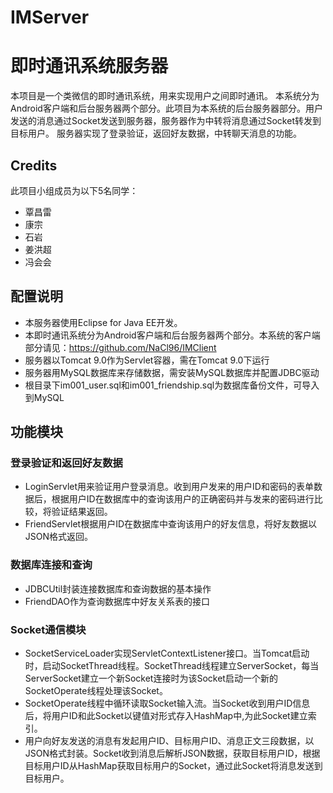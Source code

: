 # IMServer
# 即时通讯系统服务器


本项目是一个类微信的即时通讯系统，用来实现用户之间即时通讯。
本系统分为Android客户端和后台服务器两个部分。此项目为本系统的后台服务器部分。用户发送的消息通过Socket发送到服务器，服务器作为中转将消息通过Socket转发到目标用户。
服务器实现了登录验证，返回好友数据，中转聊天消息的功能。


## Credits
此项目小组成员为以下5名同学：

* 覃昌雷
* 康宗
* 石岩
* 姜洪超
* 冯会会


## 配置说明
* 本服务器使用Eclipse for Java EE开发。
* 本即时通讯系统分为Android客户端和后台服务器两个部分。本系统的客户端部分请见：https://github.com/NaCl96/IMClient
* 服务器以Tomcat 9.0作为Servlet容器，需在Tomcat 9.0下运行
* 服务器用MySQL数据库来存储数据，需安装MySQL数据库并配置JDBC驱动
* 根目录下im001_user.sql和im001_friendship.sql为数据库备份文件，可导入到MySQL


## 功能模块

### 登录验证和返回好友数据
* LoginServlet用来验证用户登录消息。收到用户发来的用户ID和密码的表单数据后，根据用户ID在数据库中的查询该用户的正确密码并与发来的密码进行比较，将验证结果返回。
* FriendServlet根据用户ID在数据库中查询该用户的好友信息，将好友数据以JSON格式返回。

### 数据库连接和查询
* JDBCUtil封装连接数据库和查询数据的基本操作
* FriendDAO作为查询数据库中好友关系表的接口

### Socket通信模块
* SocketServiceLoader实现ServletContextListener接口。当Tomcat启动时，启动SocketThread线程。SocketThread线程建立ServerSocket，每当ServerSocket建立一个新Socket连接时为该Socket启动一个新的SocketOperate线程处理该Socket。
* SocketOperate线程中循环读取Socket输入流。当Socket收到用户ID信息后，将用户ID和此Socket以键值对形式存入HashMap中,为此Socket建立索引。
* 用户向好友发送的消息有发起用户ID、目标用户ID、消息正文三段数据，以JSON格式封装。Socket收到消息后解析JSON数据，获取目标用户ID，根据目标用户ID从HashMap获取目标用户的Socket，通过此Socket将消息发送到目标用户。

